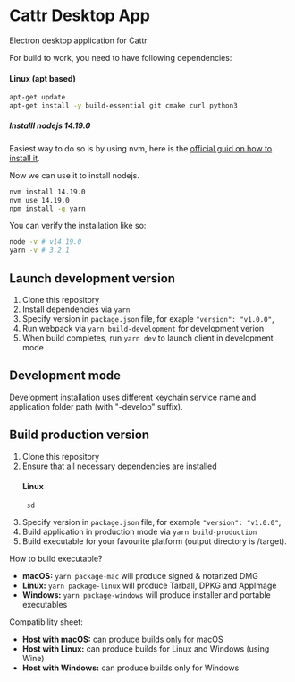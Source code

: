 Cattr Desktop App
==========
Electron desktop application for Cattr

For build to work, you need to have following dependencies:
#### Linux (apt based)
```bash
apt-get update
apt-get install -y build-essential git cmake curl python3
```
##### Installl nodejs 14.19.0  
Easiest way to do so is by using nvm, here is the [official guid on how to install it](https://github.com/nvm-sh/nvm?tab=readme-ov-file#install--update-script).  

Now we can use it to install nodejs.  
```bash
nvm install 14.19.0
nvm use 14.19.0
npm install -g yarn
```

You can verify the installation like so:
```bash
node -v # v14.19.0
yarn -v # 3.2.1
```


## Launch development version
1. Clone this repository
2. Install dependencies via `yarn`
3. Specify version in `package.json` file, for exaple `"version": "v1.0.0"`,
4. Run webpack via `yarn build-development` for development verion
5. When build completes, run `yarn dev` to launch client in development mode

## Development mode
Development installation uses different keychain service name and application folder path (with "-develop" suffix).

## Build production version
1. Clone this repository
2. Ensure that all necessary dependencies are installed
    #### Linux
        sd
3. Specify version in `package.json` file, for example `"version": "v1.0.0"`,
4. Build application in production mode via `yarn build-production`
5. Build executable for your favourite platform (output directory is /target).


How to build executable?
  - **macOS:** `yarn package-mac` will produce signed & notarized DMG
  - **Linux:** `yarn package-linux` will produce Tarball, DPKG and AppImage
  - **Windows:** `yarn package-windows` will produce installer and portable executables

Compatibility sheet:
  - **Host with macOS:** can produce builds only for macOS
  - **Host with Linux:** can produce builds for Linux and Windows (using Wine)
  - **Host with Windows:** can produce builds only for Windows
